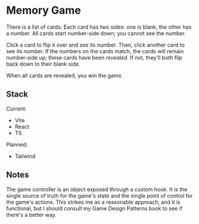 # Memory Game

There is a list of cards. Each card has two sides: one is blank, the other has a number. All cards start number-side down; you cannot see the number.

Click a card to flip it over and see its number. Then, click another card to see its number. If the numbers on the cards match, the cards will remain number-side up; these cards have been *revealed*. If not, they'll both flip back down to their blank side.

When all cards are revealed, you win the game.

## Stack

Current:
- Vite
- React
- TS

Planned:
- Tailwind

## Notes

The game controller is an object exposed through a custom hook. It is the single source of truth for the game's state and the single point of control for the game's actions. This strikes me as a reasonable approach, and it is functional, but I should consult my Game Design Patterns book to see if there's a better way.
